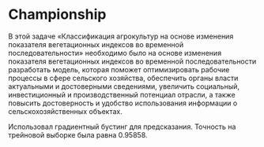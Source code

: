 # Championship
В этой задаче «Классификация агрокультур на основе изменения показателя вегетационных индексов во временной последовательности» необходимо было на основе изменения показателя вегетационных индексов во временной последовательности разработать модель, которая поможет оптимизировать рабочие процессы в сфере сельского хозяйства, обеспечить органы власти актуальными и достоверными сведениями, увеличить социальный, инвестиционный и производственный потенциал отрасли, а также повысить достоверность и удобство использования информации о сельскохозяйственных объектах.

Использовал градиентный бустинг для предсказания. Точность на трейновой выборке была равна 0.95858.
